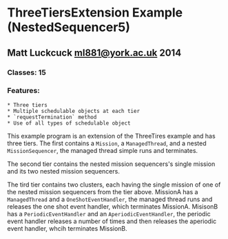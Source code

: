 ThreeTiersExtension Example (NestedSequencer5)
=======

Matt Luckcuck <ml881@york.ac.uk> 2014
-----------------------------------

### Classes: 15

### Features:
	* Three tiers
	* Multiple schedulable objects at each tier
	* `requestTermination` method
	* Use of all types of schedulable object


This example program is an extension of the ThreeTires example and has three tiers. The first contains a `Mission`, a `ManagedThread`, and a nested `MissionSequencer`, the managed thread simple runs and terminates.

The second tier contains the nested mission sequencers's single mission and its two nested mission sequencers. 

The tird tier contains two clusters, each having the single mission of one of the nested mission sequencers from the tier above. MissionA has a `ManagedThread` and a `OneShotEventHandler`, the managed thread runs and releases the one shot event handler, which terminates MissionA. MisisonB has a `PeriodicEventHandler` and an `AperiodicEventHandler`, the periodic event handler releases a number of times and then releases the aperiodic event handler, whcih terminates MissionB. 


